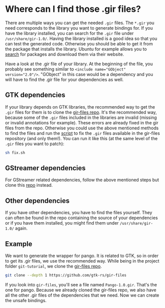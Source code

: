 # Where can I find those .gir files?
There are multiple ways you can get the needed `.gir` files. The `*.gir` you need corresponds to the library you want to generate bindings for. If you have the library installed, you can search for the `.gir` file under `/usr/share/gir-1.0/`. Having the library installed is a good idea so that you can test the generated code. Otherwise you should be able to get it from the package that installs the library. Ubuntu for example allows you to [search](https://packages.ubuntu.com/) for packages and download them via their website.

Have a look at the .gir file of your library. At the beginning of the file, you probably see something similar to `<include name="GObject" version="2.0"/>`. "GObject" in this case would be a dependency and you will have to find the .gir file for your dependencies as well.

## GTK dependencies
If your library depends on GTK libraries, the recommended way to get the `.gir` files for them is to clone the [gir-files repo](https://github.com/gtk-rs/gir-files). It's the recommended way, because some of the `.gir` files included in the libraries are invalid (missing or invalid annotations for example). These errors are already fixed in the gir files from the repo. Otherwise you could use the above mentioned methods to find the files and run the [script](https://github.com/gtk-rs/gir-files/blob/master/fix.sh) to fix the `.gir` files available in the gir-files repository (and only them!). You can run it like this (at the same level of the `.gir` files you want to patch):

```sh
sh fix.sh
```

## GStreamer dependencies
For GStreamer related dependencies, follow the above mentioned steps but clone this [repo](https://gitlab.freedesktop.org/gstreamer/gir-files-rs) instead.

## Other dependencies
If you have other dependencies, you have to find the files yourself. They can often be found in the repo containing the source of your dependencies or if you have them installed, you might find them under `/usr/share/gir-1.0/` again.

## Example
We want to generate the wrapper for pango. It is related to GTK, so in order to get its .gir files, we use the recommended way. While being in the project folder `git-tutorial`, we clone the [gir-files repo](https://github.com/gtk-rs/gir-files).

```sh
git clone --depth 1 https://github.com/gtk-rs/gir-files
```

If you look into `gir-files`, you'll see a file named `Pango-1.0.gir`. That's the one for pango. Because we already cloned the gir-files repo, we also have all the other .gir files of the dependencies that we need. Now we can create the unsafe bindings.